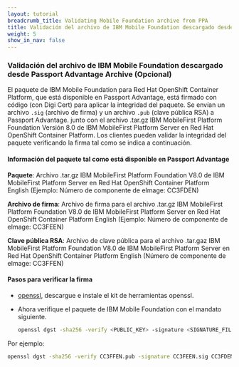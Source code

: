 ```yaml
---
layout: tutorial
breadcrumb_title: Validating Mobile Foundation archive from PPA
title: Validación del archivo de IBM Mobile Foundation descargado desde Passport Advantage Archive
weight: 5
show_in_nav: false
---
```

<!-- NLS_CHARSET=UTF-8 -->
### Validación del archivo de IBM Mobile Foundation descargado desde Passport Advantage Archive (Opcional) 

El paquete de IBM Mobile Foundation para Red Hat OpenShift Container Platform, que está disponible en Passport Advantage, está firmado con código (con Digi Cert) para aplicar la integridad del paquete. Se envían un archivo `.sig` (archivo de firma) y un archivo `.pub` (clave pública RSA) a Passport Advantage. junto con el archivo .tar.gz IBM MobileFirst Platform Foundation Versión 8.0 de IBM MobileFirst Platform Server en Red Hat OpenShift Container Platform. Los clientes pueden validar la integridad del paquete verificando la firma tal como se indica a continuación.

#### Información del paquete tal como está disponible en Passport Advantage

**Paquete**: Archivo .tar.gz IBM MobileFirst Platform Foundation V8.0 de IBM MobileFirst Platform Server en Red Hat OpenShift Container Platform English (Ejemplo: Número de componente de eImage: CC3FDEN)

**Archivo de firma**: Archivo de firma para el archivo .tar.gz IBM MobileFirst Platform Foundation V8.0 de IBM MobileFirst Platform Server en Red Hat OpenShift Container Platform English (Ejemplo: Número de componente de eImage: CC3FEEN)

**Clave pública RSA**: Archivo de clave pública para el archivo .tar.gaz IBM MobileFirst Platform Foundation V8.0 de IBM MobileFirst Platform Server en Red Hat OpenShift Container Platform English (Número de componente de eImage: CC3FFEN)

#### Pasos para verificar la firma

* [openssl](https://www.openssl.org), descargue e instale el kit de herramientas openssl.
* Ahora verifique el paquete de IBM Mobile Foundation con el mandato siguiente. 

  ```bash
  openssl dgst -sha256 -verify <PUBLIC_KEY> -signature <SIGNATURE_FILE> <IBM MOBILE FOUNDATION PACKAGE ARCHIVE>
  ```
Por ejemplo:

  ```bash
  openssl dgst -sha256 -verify CC3FFEN.pub -signature CC3FEEN.sig CC3FDEN.tar.gz
  ```  
